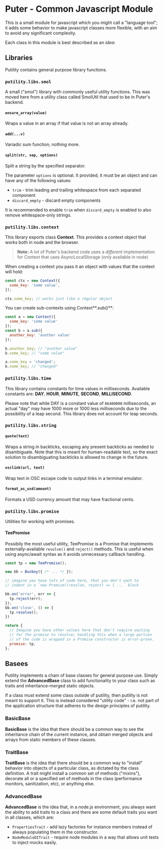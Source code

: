 # Puter - Common Javascript Module

This is a small module for javascript which you might call a
"language tool"; it adds some behavior to make javascript classes
more flexible, with an aim to avoid any significant complexity.

Each class in this module is best described as an _idea_:

## Libraries

Putility contains general purpose library functions.

### `putility.libs.smol`

A small ("smol") library with commonly useful utility functions. This was
moved here from a utility class called SmolUtil that used to be in Puter's
backend.

#### `ensure_array(value)`

Wraps a value in an array if that value is not an array already.

#### `add(...v)`

Variadic sum function; nothing more.

#### `split(str, sep, options)`

Split a string by the specified separator.

The parameter `options` is optional. It provided, it must be an object
and can have any of the following values:

- `trim` - trim leading and trailing whitespace from each separated component
- `discard_empty` - discard empty components

It is recommended to enable `trim` when `discard_empty` is enabled to also
remove whitespace-only strings.

### `putility.libs.context`

This library exports class **Context**. This provides a context object
that works both in node and the browser.

> **Note:** A lot of Puter's backend code uses a _different_ implementation
> for Context that uses AsyncLocalStorage (only available in node)

When creating a context you pass it an object with values that the context
will hold:

```javascript
const ctx = new Context({
  some_key: 'some value',
});

ctx.some_key; // works just like a regular object
```

You can create sub-contexts using Context**.sub()**:

```javascript
const a = new Context({
  some_key: 'some value'
});
const b = a.sub({
  another_key: 'another value'
});

b.another_key; // "another value"
b.some_key; // "some value"

a.some_key = 'changed';
b.some_key; // "changed"
```

### `putility.libs.time`

This library contains constants for time values in milliseconds.
Available constants are: **DAY**, **HOUR**, **MINUTE**, **SECOND**, **MILLISECOND**.

Please note that while DAY is a constant value of `86400000` milliseconds,
an actual "day" may have 1000 more or 1000 less milliseconds due to the
possibility of a leap second. This library does not account for leap seconds.

### `putility.libs.string`

#### `quote(text)`

Wraps a string in backticks, escaping any present backticks as needed to
disambiguate. Note that this is meant for human-readable text, so the exact
solution to disambiguating backticks is allowed to change in the future.

#### `osclink(url, text)`

Wrap text in OSC escape code to output links in a terminal emulator.

#### `format_as_usd(amount)`

Formats a USD currency amount that may have fractional cents.

### `putility.libs.promise`

Utilities for working with promises.

#### **TeePromise**

Possibily the most useful utility, TeePromise is a Promise that implements
externally-available `resolve()` and `reject()` methods. This is useful
when using async/await syntax as it avoids unnecessary callback handling.

```javascript
const tp = new TeePromise();

new bb = Busboy({ /* ... */ });

// imagine you have lots of code here, that you don't want to
// indent in a `new Promise((resolve, reject) => { ...` block

bb.on('error', err => {
  tp.reject(err);
});
bb.on('close', () => {
  tp.resolve();
})

return {
  // Imagine you have other values here that don't require waiting
  // for the promise to resolve; handling this when a large portion
  // of the code is wrapped in a Promise constructor is error-prone.
  promise: tp,
};
```

## Basees

Putility implements a chain of base classes for general purpose use.
Simply extend the **AdvancedBase** class to add functionality to your
class such as traits and inheritance-merged static objects.

If a class must extend some class outside of putility, then putility is
not meant to support it. This is instead considered "utility code" - i.e.
not part of the application structure that adheres to the design
principles of putility.

### BasicBase

**BasicBase** is the idea that there should be a common way to
see the inheritance chain of the current instance, and obtain
merged objects and arrays from static members of these classes.

### TraitBase

**TraitBase** is the idea that there should be a common way to
"install" behavior into objects of a particular class, as
dictated by the class definition. A trait might install a common
set of methods ("mixins"), decorate all or a specified set of
methods in the class (performance monitors, sanitization, etc),
or anything else.

### AdvancedBase

**AdvancedBase** is the idea that, in a node.js environment,
you always want the ability to add traits to a class and there
are some default traits you want in all classes, which are:

- `PropertiesTrait` - add lazy factories for instance members
  instead of always populating them in the constructor.
- `NodeModuleDITrait` - require node modules in a way that
  allows unit tests to inject mocks easily.
